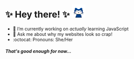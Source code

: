 # ✨ **Hey there!** ✨ <img src="images/mona-whisper-md.gif" height="42" width="42">

- 🔭 I’m currently working on <em>actually</em> learning JavaScript
- 💬 Ask me about why my websites look so crap!
- :octocat: Pronouns: She/Her

#### <em>That's good enough for now...</em>
